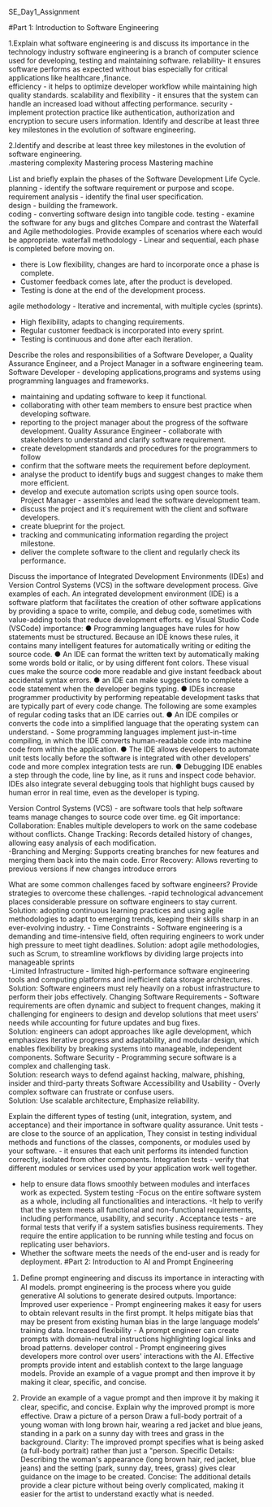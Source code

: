 SE_Day1_Assignment 
 
#Part 1: Introduction to Software Engineering 
 
1.Explain what software engineering is and discuss its importance in the technology industry 
software engineering is a branch of computer science used for developing, testing and 
maintaining software. 
reliability- it ensures software performs as expected without bias especially for critical 
applications like healthcare ,finance.  
efficiency - it helps to optimize developer workflow while maintaining high quality 
standards. 
 scalability and flexibility - it ensures that the system can handle an increased load 
without affecting performance. 
 security - implement protection practice like authentication, authorization and 
encryption to secure users information. Identify and describe at least three key 
milestones in the evolution of software engineering. 
 
 
2.Identify and describe at least three key milestones in the evolution of software engineering.   
.mastering complexity 
Mastering process 
Mastering machine 
 
 
List and brieﬂy explain the phases of the Software Development Life Cycle. 
 planning - identify the software requirement or purpose and scope. 
 requirement analysis - identify the final user specification.  
design - building the framework.  
coding - converting software design into tangible code. 
 testing - examine the software for any bugs and glitches 
Compare and contrast the Waterfall and Agile methodologies. Provide examples of 
scenarios where each would be appropriate. 
waterfall methodology - Linear and sequential, each phase is completed before 
moving on.  
- there is Low flexibility, 
 changes are hard to incorporate once a phase is complete. 
 - Customer feedback comes late, after the product is developed. 
 - Testing is done at the end of the development process. 
 
agile methodology - Iterative and incremental, with multiple cycles (sprints).  
- High flexibility, adapts to changing requirements.  
- Regular customer feedback is incorporated into every sprint.  
- Testing is continuous and done after each iteration. 
 
 
Describe the roles and responsibilities of a Software Developer, a Quality Assurance 
Engineer, and a Project Manager in a software engineering team. 
Software Developer - developing applications,programs and systems using 
programming languages and frameworks. 
 - maintaining and updating software to keep it functional.  
- collaborating with other team members to ensure best practice when developing 
software. 
 - reporting to the project manager about the progress of the software development. 
Quality Assurance Engineer - collaborate with stakeholders to understand and clarify 
software requirement. 
 - create development standards and procedures for the programmers to follow 
 - confirm that the software meets the requirement before deployment.  
- analyse the product to identify bugs and suggest changes to make them more 
efficient.  
- develop and execute automation scripts using open source tools. 
Project Manager - assembles and lead the software development team. 
 - discuss the project and it's requirement with the client and software developers. 
 - create blueprint for the project. 
 - tracking and communicating information regarding the project milestone. 
 - deliver the complete software to the client and regularly check its performance. 
 
 
Discuss the importance of Integrated Development Environments (IDEs) and Version 
Control Systems (VCS) in the software development process. Give examples of each. 
An integrated development environment (IDE) is a software platform that facilitates 
the creation of other software applications by providing a space to write, compile, and 
debug code, sometimes with value-adding tools that reduce development efforts. eg 
Visual Studio Code (VSCode) 
importance: 
● Programming languages have rules for how statements must be structured. 
Because an IDE knows these rules, it contains many intelligent features for 
automatically writing or editing the source code. 
● An IDE can format the written text by automatically making some words bold or 
italic, or by using different font colors. These visual cues make the source code 
more readable and give instant feedback about accidental syntax errors. 
● an IDE can make suggestions to complete a code statement when the developer 
begins typing. 
● IDEs increase programmer productivity by performing repeatable development 
tasks that are typically part of every code change. The following are some 
examples of regular coding tasks that an IDE carries out. 
● An IDE compiles or converts the code into a simplified language that the 
operating system can understand. - Some programming languages implement 
just-in-time compiling, in which the IDE converts human-readable code into 
machine code from within the application. 
● The IDE allows developers to automate unit tests locally before the software is 
integrated with other developers' code and more complex integration tests are 
run. 
● Debugging IDE enables a step through the code, line by line, as it runs and 
inspect code behavior. IDEs also integrate several debugging tools that highlight 
bugs caused by human error in real time, even as the developer is typing. 
 
Version Control Systems (VCS) - are software tools that help software teams 
manage changes to source code over time. eg Git 
importance: 
Collaboration: Enables multiple developers to work on the same codebase 
without conflicts. 
Change Tracking: Records detailed history of changes, allowing easy analysis 
of each modification.  
-Branching and Merging: Supports creating branches for new features and 
merging them back into the main code. 
Error Recovery: Allows reverting to previous versions if new changes introduce 
errors 
 
What are some common challenges faced by software engineers? Provide strategies to 
overcome these challenges. 
-rapid technological advancement places considerable pressure on software 
engineers to stay current. 
 Solution: adopting continuous learning practices and using agile methodologies 
to adapt to emerging trends, keeping their skills sharp in an ever-evolving 
industry. - 
Time Constraints - Software engineering is a demanding and time-intensive 
field, often requiring engineers to work under high pressure to meet tight 
deadlines. 
 Solution: adopt agile methodologies, such as Scrum, to streamline workflows by 
dividing large projects into manageable sprints  
-Limited Infrastructure - limited high-performance software engineering tools 
and computing platforms and inefficient data storage architectures.  
 Solution: Software engineers must rely heavily on a robust infrastructure to 
perform their jobs effectively. 
Changing Software Requirements - Software requirements are often dynamic 
and subject to frequent changes, making it challenging for engineers to design 
and develop solutions that meet users' needs while accounting for future updates 
and bug fixes.  
Solution: engineers can adopt approaches like agile development, which 
emphasizes iterative progress and adaptability, and modular design, which 
enables flexibility by breaking systems into manageable, independent 
components. 
Software Security - Programming secure software is a complex and challenging 
task.  
Solution: research ways to defend against hacking, malware, phishing, insider 
and third-party threats 
Software Accessibility and Usability - Overly complex software can frustrate or 
confuse users.  
Solution: Use scalable architecture, Emphasize reliability. 
 
Explain the different types of testing (unit, integration, system, and acceptance) and 
their importance in software quality assurance. 
Unit tests - are close to the source of an application, They consist in testing individual 
methods and functions of the classes, components, or modules used by your software. - 
it ensures that each unit performs its intended function correctly, isolated from other 
components. 
 Integration tests - verify that different modules or services used by your application 
work well together. 
 - help to ensure data flows smoothly between modules and interfaces work as 
expected. 
 System testing -Focus on the entire software system as a whole, including all 
functionalities and interactions. 
 -It help to verify that the system meets all functional and non-functional requirements, 
including performance, usability, and security . 
Acceptance tests - are formal tests that verify if a system satisfies business 
requirements. They require the entire application to be running while testing and focus 
on replicating user behaviors.  
- Whether the software meets the needs of the end-user and is ready for deployment. 
#Part 2: Introduction to AI and Prompt Engineering 
 
1. Deﬁne prompt engineering and discuss its importance in interacting with AI models. 
 prompt engineering  is the process where you guide generative AI solutions to 
generate desired outputs. 
Importance: 
Improved user experience - Prompt engineering makes it easy for users to 
obtain relevant results in the first prompt. It helps mitigate bias that may be 
present from existing human bias in the large language models’ training data. 
Increased flexibility - A prompt engineer can create prompts with 
domain-neutral instructions highlighting logical links and broad patterns. 
developer control - Prompt engineering gives developers more control over 
users' interactions with the AI. Effective prompts provide intent and establish 
context to the large language models. Provide an example of a vague prompt 
and then improve it by making it clear, specific, and concise. 
 
2. Provide an example of a vague prompt and then improve it by making it clear, speciﬁc, 
and concise. Explain why the improved prompt is more effective. 
Draw a picture of a person 
Draw a full-body portrait of a young woman with long brown hair, wearing a red jacket 
and blue jeans, standing in a park on a sunny day with trees and grass in the 
background. 
Clarity: The improved prompt specifies what is being asked (a full-body portrait) rather 
than just a "person. 
Specific Details: Describing the woman's appearance (long brown hair, red jacket, blue 
jeans) and the setting (park, sunny day, trees, grass) gives clear guidance on the image 
to be created. 
Concise: The additional details provide a clear picture without being overly 
complicated, making it easier for the artist to understand exactly what is needed. 
 
 
 
